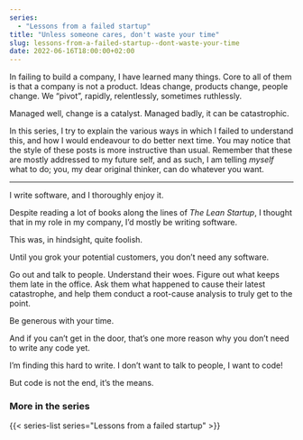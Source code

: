 ```yaml
---
series:
  - "Lessons from a failed startup"
title: "Unless someone cares, don't waste your time"
slug: lessons-from-a-failed-startup--dont-waste-your-time
date: 2022-06-16T18:00:00+02:00
---
```


In failing to build a company, I have learned many things. Core to all of them is that a company is not a product. Ideas change, products change, people change. We “pivot”, rapidly, relentlessly, sometimes ruthlessly.

Managed well, change is a catalyst. Managed badly, it can be catastrophic.

In this series, I try to explain the various ways in which I failed to understand this, and how I would endeavour to do better next time. You may notice that the style of these posts is more instructive than usual. Remember that these are mostly addressed to my future self, and as such, I am telling _myself_ what to do; you, my dear original thinker, can do whatever you want.

---

I write software, and I thoroughly enjoy it.

Despite reading a lot of books along the lines of _The Lean Startup_, I thought that in my role in my company, I’d mostly be writing software.

This was, in hindsight, quite foolish.

Until you grok your potential customers, you don’t need any software.

Go out and talk to people. Understand their woes. Figure out what keeps them late in the office. Ask them what happened to cause their latest catastrophe, and help them conduct a root-cause analysis to truly get to the point.

Be generous with your time.

And if you can’t get in the door, that’s one more reason why you don’t need to write any code yet.

I’m finding this hard to write. I don’t want to talk to people, I want to code!

But code is not the end, it’s the means.

### More in the series

{{< series-list series="Lessons from a failed startup" >}}
